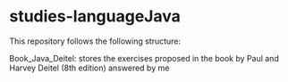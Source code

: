 # studies-languageJava

This repository follows the following structure:

Book_Java_Deitel: stores the exercises proposed in the book by Paul and Harvey Deitel (8th edition) answered by me
